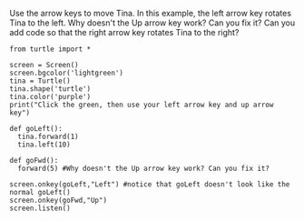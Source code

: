 Use the arrow keys to move Tina. In this example, the left arrow key rotates Tina to the left. Why doesn't the Up arrow key work? Can you fix it? Can you add code so that the right arrow key rotates Tina to the right?
```python.run
from turtle import *

screen = Screen()
screen.bgcolor('lightgreen')
tina = Turtle()
tina.shape('turtle')
tina.color('purple')
print("Click the green, then use your left arrow key and up arrow key")

def goLeft():
  tina.forward(1)
  tina.left(10)
  
def goFwd():
  forward(5) #Why doesn't the Up arrow key work? Can you fix it?

screen.onkey(goLeft,"Left") #notice that goLeft doesn't look like the normal goLeft()
screen.onkey(goFwd,"Up")
screen.listen()
```